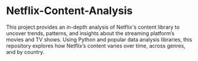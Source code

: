 # Netflix-Content-Analysis
This project provides an in-depth analysis of Netflix's content library to uncover trends, patterns, and insights about the streaming platform’s movies and TV shows. Using Python and popular data analysis libraries, this repository explores how Netflix’s content varies over time, across genres, and by country.
